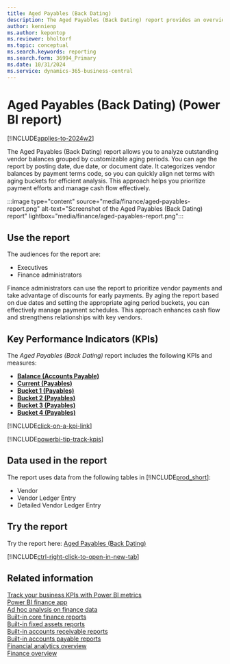 ```yaml
---
title: Aged Payables (Back Dating)
description: The Aged Payables (Back Dating) report provides an overview of outstanding vendor invoices categorized by payment terms and grouped into aging buckets.
author: kennienp
ms.author: kepontop
ms.reviewer: bholtorf
ms.topic: conceptual
ms.search.keywords: reporting
ms.search.form: 36994_Primary
ms.date: 10/31/2024
ms.service: dynamics-365-business-central
---
```


# Aged Payables (Back Dating) (Power BI report)

[!INCLUDE[applies-to-2024w2](includes/applies-to-2024w2.md)]

The Aged Payables (Back Dating) report allows you to analyze outstanding vendor balances grouped by customizable aging periods. You can age the report by posting date, due date, or document date. It categorizes vendor balances by payment terms code, so you can quickly align net terms with aging buckets for efficient analysis. This approach helps you prioritize payment efforts and manage cash flow effectively.

:::image type="content" source="media/finance/aged-payables-report.png" alt-text="Screenshot of the Aged Payables (Back Dating) report" lightbox="media/finance/aged-payables-report.png":::

## Use the report

The audiences for the report are:

- Executives
- Finance administrators

Finance administrators can use the report to prioritize vendor payments and take advantage of discounts for early payments. By aging the report based on due dates and setting the appropriate aging period buckets, you can effectively manage payment schedules. This approach enhances cash flow and strengthens relationships with key vendors.

## Key Performance Indicators (KPIs)

The *Aged Payables (Back Dating)* report includes the following KPIs and measures: 

- [**Balance (Accounts Payable)**](finance-powerbi-kpis.md#balance-accounts-payable)
- [**Current (Payables)**](finance-powerbi-kpis.md#current-payables)
- [**Bucket 1 (Payables)**](finance-powerbi-kpis.md#bucket-1-payables)
- [**Bucket 2 (Payables)**](finance-powerbi-kpis.md#bucket-2-payables)
- [**Bucket 3 (Payables)**](finance-powerbi-kpis.md#bucket-3-payables)
- [**Bucket 4 (Payables)**](finance-powerbi-kpis.md#bucket-4-payables)

[!INCLUDE[click-on-a-kpi-link](includes/click-on-a-kpi-link.md)] 

[!INCLUDE[powerbi-tip-track-kpis](includes/powerbi-tip-track-kpis.md)]

## Data used in the report

The report uses data from the following tables in [!INCLUDE[prod_short](includes/prod_short.md)]:

- Vendor
- Vendor Ledger Entry
- Detailed Vendor Ledger Entry

## Try the report

Try the report here: [Aged Payables (Back Dating)](https://businesscentral.dynamics.com?page=36994)

[!INCLUDE[ctrl-right-click-to-open-in-new-tab](includes/ctrl-right-click-to-open-in-new-tab.md)]

## Related information

[Track your business KPIs with Power BI metrics](track-kpis-with-power-bi-metrics.md)  
[Power BI finance app](finance-powerbi-app.md)  
[Ad hoc analysis on finance data](ad-hoc-analysis-finance.md)  
[Built-in core finance reports](finance-reports.md)  
[Built-in fixed assets reports](fa-reports.md)  
[Built-in accounts receivable reports](receivables-reports.md)  
[Built-in accounts payable reports](payables-reports.md)  
[Financial analytics overview](bi.md)  
[Finance overview](finance.md)